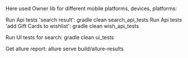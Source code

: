 Here used Owner lib for different mobile platforms, devices, platforms:

Run Api tests 'search result': gradle clean search_api_tests
Run Api tests 'add Gift Cards to wishlist': gradle clean wish_api_tests

Run UI tests for search: gradle clean ui_tests

Get allure report: allure serve build/allure-results